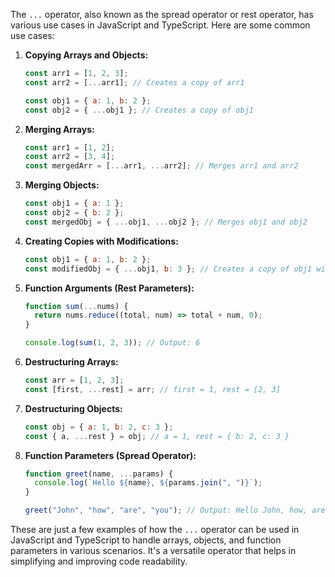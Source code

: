 The `...` operator, also known as the spread operator or rest operator, has various use cases in JavaScript and TypeScript. Here are some common use cases:

1. **Copying Arrays and Objects:**

   ```javascript
   const arr1 = [1, 2, 3];
   const arr2 = [...arr1]; // Creates a copy of arr1

   const obj1 = { a: 1, b: 2 };
   const obj2 = { ...obj1 }; // Creates a copy of obj1
   ```

2. **Merging Arrays:**

   ```javascript
   const arr1 = [1, 2];
   const arr2 = [3, 4];
   const mergedArr = [...arr1, ...arr2]; // Merges arr1 and arr2
   ```

3. **Merging Objects:**

   ```javascript
   const obj1 = { a: 1 };
   const obj2 = { b: 2 };
   const mergedObj = { ...obj1, ...obj2 }; // Merges obj1 and obj2
   ```

4. **Creating Copies with Modifications:**

   ```javascript
   const obj1 = { a: 1, b: 2 };
   const modifiedObj = { ...obj1, b: 3 }; // Creates a copy of obj1 with b modified
   ```

5. **Function Arguments (Rest Parameters):**

   ```javascript
   function sum(...nums) {
     return nums.reduce((total, num) => total + num, 0);
   }

   console.log(sum(1, 2, 3)); // Output: 6
   ```

6. **Destructuring Arrays:**

   ```javascript
   const arr = [1, 2, 3];
   const [first, ...rest] = arr; // first = 1, rest = [2, 3]
   ```

7. **Destructuring Objects:**

   ```javascript
   const obj = { a: 1, b: 2, c: 3 };
   const { a, ...rest } = obj; // a = 1, rest = { b: 2, c: 3 }
   ```

8. **Function Parameters (Spread Operator):**

   ```javascript
   function greet(name, ...params) {
     console.log(`Hello ${name}, ${params.join(", ")}`);
   }

   greet("John", "how", "are", "you"); // Output: Hello John, how, are, you
   ```

These are just a few examples of how the `...` operator can be used in JavaScript and TypeScript to handle arrays, objects, and function parameters in various scenarios. It's a versatile operator that helps in simplifying and improving code readability.
